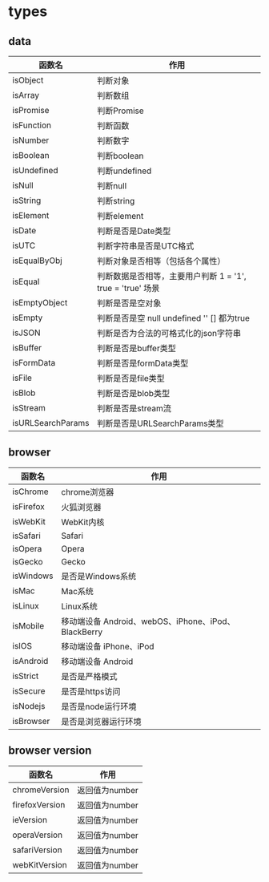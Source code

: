 # types

## data

| 函数名            | 作用                                                        |
| ----------------- | ----------------------------------------------------------- |
| isObject          | 判断对象                                                    |
| isArray           | 判断数组                                                    |
| isPromise         | 判断Promise                                                 |
| isFunction        | 判断函数                                                    |
| isNumber          | 判断数字                                                    |
| isBoolean         | 判断boolean                                                 |
| isUndefined       | 判断undefined                                               |
| isNull            | 判断null                                                    |
| isString          | 判断string                                                  |
| isElement         | 判断element                                                 |
| isDate            | 判断是否是Date类型                                          |
| isUTC             | 判断字符串是否是UTC格式                                     |
| isEqualByObj      | 判断对象是否相等（包括各个属性）                            |
| isEqual           | 判断数据是否相等，主要用户判断 1 = '1',  true = 'true' 场景 |
| isEmptyObject     | 判断是否是空对象                                            |
| isEmpty           | 判断是否是空 null undefined '' [] 都为true                  |
| isJSON            | 判断是否为合法的可格式化的json字符串                        |
| isBuffer          | 判断是否是buffer类型                                        |
| isFormData        | 判断是否是formData类型                                      |
| isFile            | 判断是否是file类型                                          |
| isBlob            | 判断是否是blob类型                                          |
| isStream          | 判断是否是stream流                                          |
| isURLSearchParams | 判断是否是URLSearchParams类型                               |

## browser

| 函数名    | 作用                                                |
| --------- | --------------------------------------------------- |
| isChrome  | chrome浏览器                                        |
| isFirefox | 火狐浏览器                                          |
| isWebKit  | WebKit内核                                          |
| isSafari  | Safari                                              |
| isOpera   | Opera                                               |
| isGecko   | Gecko                                               |
| isWindows | 是否是Windows系统                                   |
| isMac     | Mac系统                                             |
| isLinux   | Linux系统                                           |
| isMobile  | 移动端设备 Android、webOS、iPhone、iPod、BlackBerry |
| isIOS     | 移动端设备 iPhone、iPod                             |
| isAndroid | 移动端设备 Android                                  |
| isStrict  | 是否是严格模式                                      |
| isSecure  | 是否是https访问                                     |
| isNodejs  | 是否是node运行环境                                  |
| isBrowser | 是否是浏览器运行环境                                |

## browser version

| 函数名         | 作用           |
| -------------- | -------------- |
| chromeVersion  | 返回值为number |
| firefoxVersion | 返回值为number |
| ieVersion      | 返回值为number |
| operaVersion   | 返回值为number |
| safariVersion  | 返回值为number |
| webKitVersion  | 返回值为number |
